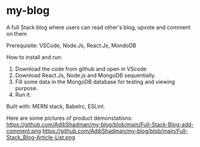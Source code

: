 # my-blog
A full Stack blog where users can read other's blog, upvote and comment on them

Prerequisite: 
VSCode, Node.Js, React.Js, MondoDB

How to install and run: 

 1. Download the code from github and open in VScode
 2. Download React.Js, Node.js and MongoDB sequentially.
 3. Fill some data in the MongoDB database for testing and viewing purpose.
 4. Run it.

Built with: MERN stack, Babelrc, ESLint.  

Here are some pictures of product demonstations: 
https://github.com/AdibShadman/my-blog/blob/main/Full-Stack-Blog-add-comment.png
https://github.com/AdibShadman/my-blog/blob/main/Full-Stack_Blog-Article-List.png
